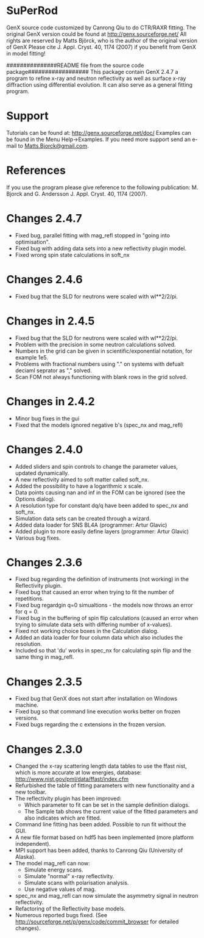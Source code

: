 SuPerRod
===========
GenX source code customized by Canrong Qiu to do CTR/RAXR fitting.
The original GenX version could be found at http://genx.sourceforge.net/
All rights are reserved by Matts Björck, who is the author of the original version of GenX
Please cite J. Appl. Cryst. 40, 1174 (2007) if you benefit from GenX in model fitting!


###############README file from the source code package##################
This package contain GenX 2.4.7 a program to refine x-ray and neutron reflectivity as well as surface x-ray diffraction using differential evolution. It can also serve as a general fitting program.

Support
=======
Tutorials can be found at: http://genx.sourceforge.net/doc/
Examples can be found in the Menu Help->Examples.
If you need more support send an e-mail to Matts.Bjorck@gmail.com.

References
==========
If you use the program please give reference to the following publication:
M. Bjorck and G. Andersson J. Appl. Cryst. 40, 1174 (2007).

Changes 2.4.7
=============
 * Fixed bug, parallel fitting with mag_refl stopped in "going into optimisation".
 * Fixed bug with adding data sets into a new reflectivity plugin model.
 * Fixed wrong spin state calculations in soft_nx

Changes 2.4.6
=============
 * Fixed bug that the SLD for neutrons were scaled with wl**2/2/pi.

Changes in 2.4.5
================
 * Fixed bug that the SLD for neutrons were scaled with wl**2/2/pi.
 * Problem with the precision in some neutron calculations solved.
 * Numbers in the grid can be given in scientific/exponential notation, for example 1e5.
 * Problems with fractional numbers using "." on systems with defualt deciaml seprator as "," solved.
 * Scan FOM not always functioning with blank rows in the grid solved.

Changes in 2.4.2
================
 * Minor bug fixes in the gui
 * Fixed that the models ignored negative b's (spec_nx and mag_refl)

Changes 2.4.0
=============
 * Added sliders and spin controls to change the parameter values, updated dynamically.
 * A new reflectivity aimed to soft matter called soft_nx.
 * Added the possibility to have a logarithmic x scale.
 * Data points causing nan and inf in the FOM can be ignored (see the Options dialog).
 * A resolution type for constant dq/q have been added to spec_nx and soft_nx.
 * Simulation data sets can be created through a wizard.
 * Added data loader for SNS BL4A (programmer: Artur Glavic)
 * Added plugin to more easily define layers (programmer: Artur Glavic)
 * Various bug fixes.

Changes 2.3.6
=============
 * Fixed bug regarding the definition of instruments (not working) in the Reflectivity plugin.
 * Fixed bug that caused an error when trying to fit the number of repetitions.
 * Fixed bug regardgin q=0 simualtions - the models now throws an error for q = 0.
 * Fixed bug in the buffering of spin flip calculations (caused an error when trying to simulate data sets with differing number of x-values).
 * Fixed not working choice boxes in the Calculation dialog.
 * Added an data loader for four column data which also includes the resolution.
 * Included so that 'du' works in spec_nx for calculating spin flip and the same thing in mag_refl.


Changes 2.3.5
=============
 * Fixed bug that GenX does not start after installation on Windows machine.
 * Fixed bug so that command line execution works better on frozen versions.
 * Fixed bugs regarding the c extensions in the frozen version.

Changes 2.3.0
=============
 * Changed the x-ray scattering length data tables to use the ffast nist, which
   is more accurate at low energies, database:
   http://www.nist.gov/pml/data/ffast/index.cfm
 * Refurbished the table of fitting parameters with new functionality and a new toolbar.
 * The reflectivity plugin has been improved:
   - Which parameter to fit can be set in the sample definition dialogs.
   - The Sample tab shows the current value of the fitted parameters and also indicates which are fitted.
 * Command line fitting has been added. Possible to run fit without the GUI.
 * A new file format based on hdf5 has been implemented (more platform independent).
 * MPI support has been added, thanks to Canrong Qiu (University of Alaska).
 * The model mag_refl can now:
   - Simulate energy scans.
   - Simulate "normal" x-ray reflectivity.
   - Simulate scans with polarisation analysis.
   - Use negative values of mag.
 * spec_nx and mag_refl can now simulate the asymmetry signal in neutron reflectivity.
 * Refactoring of the Reflectivity base models.
 * Numerous reported bugs fixed. (See http://sourceforge.net/p/genx/code/commit_browser
   for detailed changes).
